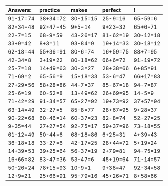 | Answers: | practice | makes | perfect | ! |
| :--- | :--- | :--- | :--- | :--- |
| 91-17=74 | 38+34=72 | 30-15=15 | 25-9=16 | 65-59=6 | 
| 82-34=48 | 92-47=45 | 9+5=14 | 9+23=32 | 65+6=71 | 
| 22-7=15 | 68-9=59 | 43-26=17 | 81-62=19 | 30-12=18 | 
| 33+9=42 | 8+3=11 | 93-84=9 | 19+14=33 | 30-18=12 | 
| 62-18=44 | 55+36=91 | 80-6=74 | 16+59=75 | 88+7=95 | 
| 42-34=8 | 3+19=22 | 80-18=62 | 66+6=72 | 91-19=72 | 
| 25-7=18 | 14+49=63 | 30-3=27 | 28+38=66 | 6+85=91 | 
| 71-69=2 | 65-56=9 | 15+18=33 | 53-6=47 | 66+17=83 | 
| 27+29=56 | 58+28=86 | 44-7=37 | 85-67=18 | 94-7=87 | 
| 25-6=19 | 60-52=8 | 13+49=62 | 26+69=95 | 14-5=9 | 
| 71-42=29 | 91-34=57 | 65+27=92 | 19+73=92 | 37+57=94 | 
| 63-14=49 | 32-27=5 | 85-8=77 | 28+67=95 | 9+28=37 | 
| 90-22=68 | 60-46=14 | 60-37=23 | 82-8=74 | 52-27=25 | 
| 9+35=44 | 27+27=54 | 92-75=17 | 59+37=96 | 73-18=55 | 
| 61-12=49 | 50-44=6 | 68+18=86 | 6+25=31 | 4+39=43 | 
| 36-18=18 | 33-27=6 | 42-17=25 | 28+44=72 | 5+19=24 | 
| 14+39=53 | 39+25=64 | 56-37=19 | 2+79=81 | 94-75=19 | 
| 16+66=82 | 83-47=36 | 53-47=6 | 45+19=64 | 71-14=57 | 
| 50-26=24 | 78+15=93 | 10-9=1 | 9+38=47 | 92-34=58 | 
| 12+9=21 | 25+66=91 | 95-79=16 | 45+26=71 | 8+58=66 | 
